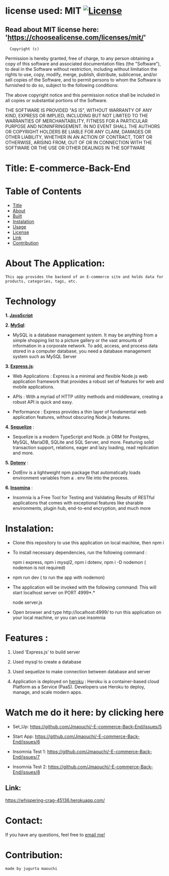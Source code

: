   # license used:  MIT  [![License](https://img.shields.io/apm/l/npm)](https://choosealicense.com/licenses/mit/)


  ## Read about MIT license here:  'https://choosealicense.com/licenses/mit/'


      Copyright (c) 
Permission is hereby granted, free of charge, to any person obtaining a copy
of this software and associated documentation files (the "Software"), to deal
in the Software without restriction, including without limitation the rights
to use, copy, modify, merge, publish, distribute, sublicense, and/or sell
copies of the Software, and to permit persons to whom the Software is
furnished to do so, subject to the following conditions:

The above copyright notice and this permission notice shall be included in all
copies or substantial portions of the Software.

THE SOFTWARE IS PROVIDED "AS IS", WITHOUT WARRANTY OF ANY KIND, EXPRESS OR
IMPLIED, INCLUDING BUT NOT LIMITED TO THE WARRANTIES OF MERCHANTABILITY,
FITNESS FOR A PARTICULAR PURPOSE AND NONINFRINGEMENT. IN NO EVENT SHALL THE
AUTHORS OR COPYRIGHT HOLDERS BE LIABLE FOR ANY CLAIM, DAMAGES OR OTHER
LIABILITY, WHETHER IN AN ACTION OF CONTRACT, TORT OR OTHERWISE, ARISING FROM,
OUT OF OR IN CONNECTION WITH THE SOFTWARE OR THE USE OR OTHER DEALINGS IN THE
SOFTWARE



  # Title: E-commerce-Back-End



  # Table of  Contents

  * [Title](#title)
  * [About](#about)
  * [Built](#Technology)
  * [Instalation](#header.instal)
  * [Usage](header.usage)
  * [License](#header.license)
  * [Link](#link)
  * [Contribution](#header.contribution)



  # About The Application:
    This app provides the backend of an E-commerce site and holds data for products, categories, tags, etc.
  

  # Technology

  **1. [JavaScript](https;//javascript.com/)**


  **2. [MySql](https://MySql.com/)**: 

  * MySQL is a database management system.
    It may be anything from a simple shopping list to a picture gallery or the vast amounts of information in a 
    corporate network. To add, access, and process data stored in a computer database, you need a database management
    system such as MySQL Server


  **3. [Express.js](https://expressjs.com/)**:

  * Web Applications : Express is a minimal and flexible Node.js web application framework that provides a robust set of features for web and   mobile applications.

  * APIs : With a myriad of HTTP utility methods and middleware, creating a robust API is quick and easy.

  * Performance : Express provides a thin layer of fundamental web application features, without obscuring Node.js features.


  **4. [Sequelize](https://Sequelize.com/)** : 

  * Sequelize is a modern TypeScript and Node. js ORM for Postgres, MySQL, MariaDB, SQLite and SQL Server, 
    and more. Featuring solid transaction support, relations, eager and lazy loading, read replication and more.


  **5. [Dotenv](https://Dotenv.com/)** :

  * DotEnv is a lightweight npm package that automatically loads environment variables from a . env file into the process.


  **6. [Insomina](https://insomnia.rest/)** :

  * Insomnia is a Free Tool for Testing and Validating Results of RESTful applications that comes with exceptional features like sharable environments, plugin hub, end-to-end encryption, and much more

    
  # Instalation:

  * Clone this repository to use this application on local machine, then npm i 


  * To install necessary dependencies, run the following command :

    npm i express,  npm i mysql2,  npm i dotenv,  npm i -D nodemon ( nodemon is not required)


  * npm run dev ( to run the app with nodemon)  
    

  * The application will be invoked with the following command: This will start localhost server on PORT 4999*.*

      node server.js


  * Open browser and type http://localhost:4999/ to run this application on your local machine, or you can use insomnia 

  


  # Features :

  1. Used 'Express.js' to build server

  2. Used mysql to create a database 

  3. Used sequelize to make connection between database and server

  4. Application is deployed on [heroku](https://still-eyrie-43558.herokuapp.com/) : Heroku is a container-based cloud Platform as a Service (PaaS). Developers use Heroku to deploy, manage, and scale modern apps.



  # Watch me do it here: by clicking here  

  - Set_Up: https://github.com/Jmaouchi/-E-commerce-Back-End/issues/5
  
  - Start App:  https://github.com/Jmaouchi/-E-commerce-Back-End/issues/6

  - Insomnia Test 1: https://github.com/Jmaouchi/-E-commerce-Back-End/issues/7

  - Insomnia Test 2: https://github.com/Jmaouchi/-E-commerce-Back-End/issues/8

  ## Link:  
   
  https://whispering-crag-45136.herokuapp.com/


  # Contact:
  If you have any questions, feel free to [email me!](djigo.maouchi@yahoo.com)



  # Contribution:
    made by jugurta maouchi 